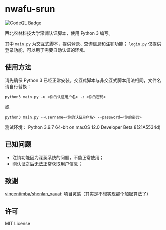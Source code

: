 # nwafu-srun

![CodeQL Badge](https://github.com/dingyx99/nwafu-srun/workflows/CodeQL/badge.svg)

西北农林科技大学深澜认证脚本，使用 Python 3 编写。

其中 `main.py` 为交互式脚本，提供登录、查询信息和注销功能； `login.py` 仅提供登录功能，可以用于需要自动认证的环境。

## 使用方法

请先确保 Python 3 已经正常安装。交互式脚本与非交互式脚本用法相同，文件名请自行替换：

`python3 main.py -u <你的认证用户名> -p <你的密码>`

或

`python3 main.py --username=<你的认证用户名> --password=<你的密码>`

测试环境： Python 3.9.7 64-bit on macOS 12.0 Developer Beta 8(21A5534d)

## 已知问题

* 注销功能因为深澜系统的问题，不能正常使用；
* 刚认证之后无法正常获取用户信息；

## 致谢

[vincentimba/shenlan_xauat](https://github.com/vincentimba/shenlan_xauat): 项目灵感（其实是不想实现那个加密算法了）

## 许可

MIT License
